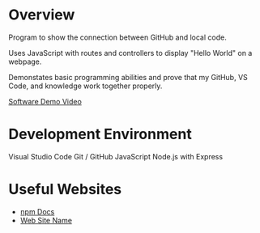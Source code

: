# Overview

Program to show the connection between GitHub and local code.

Uses JavaScript with routes and controllers to display "Hello World" on a webpage.

Demonstates basic programming abilities and prove that my GitHub, VS Code, and knowledge work together properly.

[Software Demo Video](http://youtube.link.goes.here)

# Development Environment

Visual Studio Code
Git / GitHub
JavaScript
Node.js with Express

# Useful Websites

- [npm Docs](https://docs.npmjs.com/creating-a-package-json-file)
- [Web Site Name](http://url.link.goes.here)
